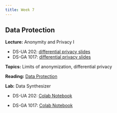 ```yaml
---
title: Week 7
---
```


## Data Protection

**Lecture:** Anonymity and Privacy I

* DS-UA 202: [differential privacy slides](../../../assets/9_Privacy_202_2023.pdf)
* DS-GA 1017: [differential privacy slides](../../../assets/7_8_Privacy_1017.pdf)

**Topics:** Limits of anonymization, differential privacy

**Reading:**  [Data Protection](../../../assets/protection_reader_2023.pdf)

**Lab:** Data Synthesizer

* DS-UA 202: [Colab Notebook](https://colab.research.google.com/drive/1dkl_bhQ4X1k682K8wobFlNW3PWYQmzN9?usp=share_link)
<!-- (https://colab.research.google.com/drive/1y_gw86pcMQDQUSXr4KVuTmrSN3hb5VX9?usp=sharing) -->
* DS-GA 1017: [Colab Notebook](https://drive.google.com/file/d/19JZNI0MS08kjgI0O9ozmPmsyxd1R4jqi/view?usp=sharing)
<!-- (https://colab.research.google.com/drive/1B0L4-VJbTZanptPMml4i-H442EfG5noZ?usp=sharing) -->
